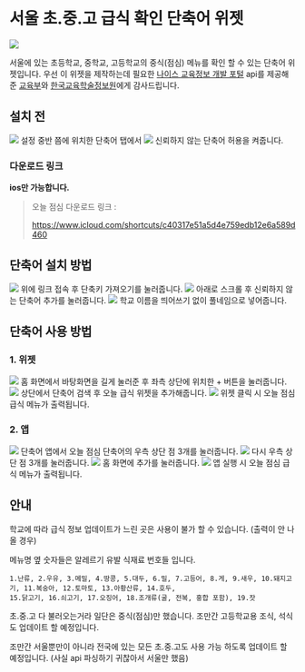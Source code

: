 # **서울 초.중.고 급식 확인 단축어 위젯**
<img src= "https://im.ezgif.com/tmp/ezgif-1-b8a4f434bb.gif">

서울에 있는 초등학교, 중학교, 고등학교의 중식(점심) 메뉴를 확인 할 수 있는 단축어 위젯입니다. 우선 이 위젯을 제작하는데 필요한 [나이스 교육정보 개발 포털](https://open.neis.go.kr/portal/mainPage.do) api를 제공해준 [교육부](https://www.moe.go.kr/main.do?s=moe)와 [한국교육학술정보원](https://www.keris.or.kr/main/main.do)에게 감사드립니다. 

## 설치 전

<img src= "https://media.discordapp.net/attachments/1128409819448082445/1129282057869213716/2023-07-13_222325856.png">
설정 중반 쯤에 위치한 단축어 탭에서 
<img src= "https://media.discordapp.net/attachments/1128409819448082445/1129282722750287912/2023-07-13_222604356.png">
신뢰하지 않는 단축어 허용을 켜줍니다.


### 다운로드 링크
**ios만 가능합니다.**

> 오늘 점심 다운로드 링크 : 
> 
> https://www.icloud.com/shortcuts/c40317e51a5d4e759edb12e6a589d460

## 단축어 설치 방법

<img src= "https://media.discordapp.net/attachments/1128409819448082445/1129283449639936010/2023-07-13_222705526.png">
위에 링크 접속 후 단축키 가져오기를 눌러줍니다. 
<img src= "https://media.discordapp.net/attachments/1128409819448082445/1129283449350541352/2023-07-13_222718650.png">
아래로 스크롤 후 신뢰하지 않는 단축어 추가를 눌러줍니다.
<img src= "https://media.discordapp.net/attachments/1128409819448082445/1129283449056927815/2023-07-13_222729497.png">
학교 이름을 띄어쓰기 없이 풀네임으로 넣어줍니다. 


## 단축어 사용 방법 

### 1. 위젯

<img src= "https://media.discordapp.net/attachments/1128409819448082445/1129283448788504617/2023-07-13_222801702.png">
홈 화면에서 바탕화면을 길게 눌러준 후 좌측 상단에 위치한 + 버튼을 눌러줍니다. 
<img src= "https://media.discordapp.net/attachments/1128409819448082445/1129283448545214474/2023-07-13_222812224.png">
상단에서 단축어 검색 후 오늘 급식 위젯을 추가해줍니다. 
<img src= "https://media.discordapp.net/attachments/1128409819448082445/1129283448297758730/2023-07-13_222822872.png">
위젯 클릭 시 오늘 점심 급식 메뉴가 출력됩니다. 


### 2. 앱

<img src= "https://media.discordapp.net/attachments/1128409819448082445/1129270272449593484/IMG_9192.png?width=306&height=627">
단축어 앱에서 오늘 점심 단축어의 우측 상단 점 3개를 눌러줍니다. 
<img src= "https://media.discordapp.net/attachments/1128409819448082445/1129270272759955476/IMG_9193.png?width=306&height=627">
다시 우측 상단 점 3개를 눌러줍니다.
<img src= "https://media.discordapp.net/attachments/1128409819448082445/1129270273066143884/IMG_9194.png?width=306&height=627">
홈 화면에 추가를 눌러줍니다. 
<img src= "https://media.discordapp.net/attachments/1128409819448082445/1129270829620920391/IMG_9195.png?width=304&height=626">
앱 실행 시 오늘 점심 급식 메뉴가 출력됩니다. 


## 안내

학교에 따라 급식 정보 업데이트가 느린 곳은 사용이 불가 할 수 있습니다. (출력이 안 나올 경우)

메뉴명 옆 숫자들은 알레르기 유발 식재료 번호들 입니다. 
```
1.난류, 2.우유, 3.메밀, 4.땅콩, 5.대두, 6.밀, 7.고등어, 8.게, 9.새우, 10.돼지고기, 11.복숭아, 12.토마토, 13.아황산류, 14.호두,
15.닭고기, 16.쇠고기, 17.오징어, 18.조개류(굴, 전복, 홍합 포함), 19.잣
 ```

초.중.고 다 불러오는거라 일단은 중식(점심)만 했습니다. 조만간 고등학교용 조식, 석식도 업데이트 할 예정입니다. 

조만간 서울뿐만이 아니라 전국에 있는 모든 초.중.고도 사용 가능 하도록 업데이트 할 예정입니다. (사실 api 파싱하기 귀찮아서 서울만 했음)









